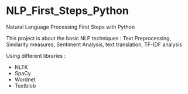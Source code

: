 # NLP_First_Steps_Python
 Natural Language Processing First Steps with Python

This project is about the basic NLP techniques : Text Preprocessing, Similarity measures, Sentiment Analysis, text translation, TF-IDF analysis

Using different libraries :

- NLTK
- SpaCy
- Wordnet
- Textblob